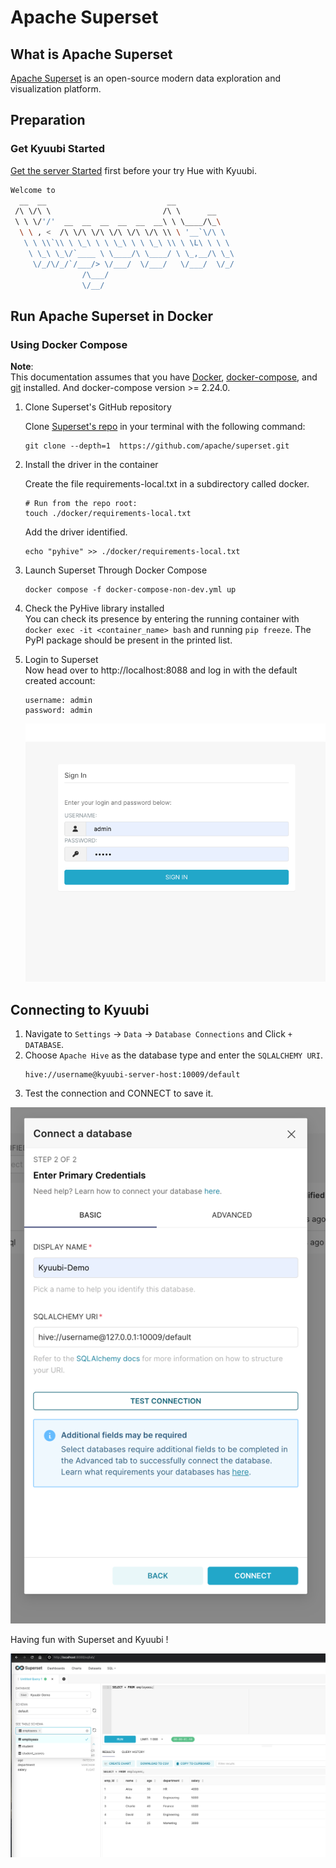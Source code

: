 <!--
- Licensed to the Apache Software Foundation (ASF) under one or more
- contributor license agreements.  See the NOTICE file distributed with
- this work for additional information regarding copyright ownership.
- The ASF licenses this file to You under the Apache License, Version 2.0
- (the "License"); you may not use this file except in compliance with
- the License.  You may obtain a copy of the License at
-
-   http://www.apache.org/licenses/LICENSE-2.0
-
- Unless required by applicable law or agreed to in writing, software
- distributed under the License is distributed on an "AS IS" BASIS,
- WITHOUT WARRANTIES OR CONDITIONS OF ANY KIND, either express or implied.
- See the License for the specific language governing permissions and
- limitations under the License.
-->

# Apache Superset

## What is Apache Superset
[Apache Superset](https://superset.apache.org/) is an open-source modern data exploration and visualization platform.

## Preparation

### Get Kyuubi Started

[Get the server Started](../../quick_start/quick_start.html) first before your try Hue with Kyuubi.
```bash
Welcome to
  __  __                           __
 /\ \/\ \                         /\ \      __
 \ \ \/'/'  __  __  __  __  __  __\ \ \____/\_\
  \ \ , <  /\ \/\ \/\ \/\ \/\ \/\ \\ \ '__`\/\ \
   \ \ \\`\\ \ \_\ \ \ \_\ \ \ \_\ \\ \ \L\ \ \ \
    \ \_\ \_\/`____ \ \____/\ \____/ \ \_,__/\ \_\
     \/_/\/_/`/___/> \/___/  \/___/   \/___/  \/_/
                /\___/
                \/__/
```

## Run Apache Superset in Docker

### Using Docker Compose
**Note**:  
This documentation assumes that you have [Docker](https://www.docker.com/), [docker-compose](https://docs.docker.com/compose/), and [git](https://git-scm.com/) installed. And docker-compose version >= 2.24.0.

1. Clone Superset's GitHub repository

    Clone [Superset's repo](https://github.com/apache/superset) in your terminal with the following command:
    
    ```
    git clone --depth=1  https://github.com/apache/superset.git
    ```

2. Install the driver in the container

    Create the file requirements-local.txt in a subdirectory called docker.
    ```
    # Run from the repo root:
    touch ./docker/requirements-local.txt
    ```
    Add the driver identified.
    ```
    echo "pyhive" >> ./docker/requirements-local.txt
    ```

3. Launch Superset Through Docker Compose
    ```
    docker compose -f docker-compose-non-dev.yml up
    ```
4. Check the PyHive library installed  
    You can check its presence by entering the running container with `docker exec -it <container_name> bash` and running `pip freeze`. 
    The PyPI package should be present in the printed list.

5. Login to Superset  
    Now head over to http://localhost:8088 and log in with the default created account:
    ```
    username: admin
    password: admin
    ```
    ![login_to_superset](../../imgs/superset/login_to_superset.png)

## Connecting to Kyuubi

1. Navigate to `Settings` -> `Data` -> `Database Connections` and Click `+ DATABASE`.
2. Choose `Apache Hive` as the database type and enter the `SQLALCHEMY URI`.
   ```
   hive://username@kyuubi-server-host:10009/default
   ```
3. Test the connection and CONNECT to save it.

![connecting_to_kyuubi](../../imgs/superset/connecting_to_kyuubi.png)

Having fun with Superset and Kyuubi !

![superset_sql_lab](../../imgs/superset/superset_sql_lab.png)




